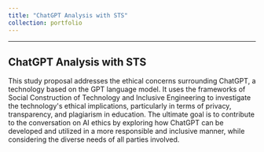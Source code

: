 ```yaml
---
title: "ChatGPT Analysis with STS"
collection: portfolio
---
```

---
ChatGPT Analysis with STS
---

This study proposal addresses the ethical concerns surrounding ChatGPT, a technology based on the GPT language model. It uses the frameworks of Social Construction of Technology and Inclusive Engineering to investigate the technology's ethical implications, particularly in terms of privacy, transparency, and plagiarism in education. The ultimate goal is to contribute to the conversation on AI ethics by exploring how ChatGPT can be developed and utilized in a more responsible and inclusive manner, while considering the diverse needs of all parties involved.
